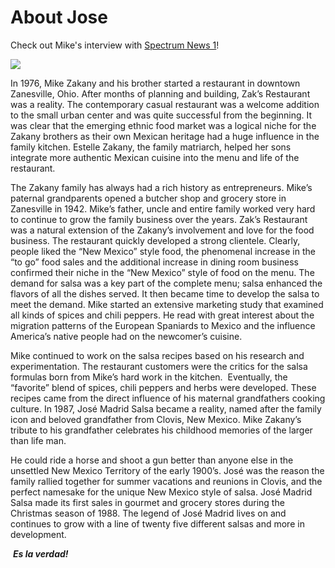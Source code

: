 # About Jose

Check out Mike's interview with [Spectrum News 1](https://spectrumnews1.com/columbus/news/2021/07/28/jose-madrid-salsa?firebaseString=true&cid=app_share)!

![](https://cdn5.bigcommerce.com/s-dsk4gx4/product_images/uploaded_images/mz.gif?t=1409420655/)

In 1976, Mike Zakany and his brother started a restaurant in downtown Zanesville, Ohio. After months of planning and building, Zak’s Restaurant was a reality. The contemporary casual restaurant was a welcome addition to the small urban center and was quite successful from the beginning. It was clear that the emerging ethnic food market was a logical niche for the Zakany brothers as their own Mexican heritage had a huge influence in the family kitchen. Estelle Zakany, the family matriarch, helped her sons integrate more authentic Mexican cuisine into the menu and life of the restaurant. 

The Zakany family has always had a rich history as entrepreneurs. Mike’s paternal grandparents opened a butcher shop and grocery store in Zanesville in 1942. Mike’s father, uncle and entire family worked very hard to continue to grow the family business over the years. Zak’s Restaurant was a natural extension of the Zakany’s involvement and love for the food business. The restaurant quickly developed a strong clientele. Clearly, people liked the “New Mexico” style food, the phenomenal increase in the “to go” food sales and the additional increase in dining room business confirmed their niche in the “New Mexico” style of food on the menu. The demand for salsa was a key part of the complete menu; salsa enhanced the flavors of all the dishes served. It then became time to develop the salsa to meet the demand. Mike started an extensive marketing study that examined all kinds of spices and chili peppers. He read with great interest about the migration patterns of the European Spaniards to Mexico and the influence America’s native people had on the newcomer’s cuisine.

Mike continued to work on the salsa recipes based on his research and experimentation. The restaurant customers were the critics for the salsa formulas born from Mike’s hard work in the kitchen.  Eventually, the “favorite” blend of spices, chili peppers and herbs were developed. These recipes came from the direct influence of his maternal grandfathers cooking culture. In 1987, José Madrid Salsa became a reality, named after the family icon and beloved grandfather from Clovis, New Mexico. Mike Zakany’s tribute to his grandfather celebrates his childhood memories of the larger than life man. 

He could ride a horse and shoot a gun better than anyone else in the unsettled New Mexico Territory of the early 1900’s. José was the reason the family rallied together for summer vacations and reunions in Clovis, and the perfect namesake for the unique New Mexico style of salsa. José Madrid Salsa made its first sales in gourmet and grocery stores during the Christmas season of 1988. The legend of José Madrid lives on and continues to grow with a line of twenty five different salsas and more in development.

 **_Es la verdad!_**